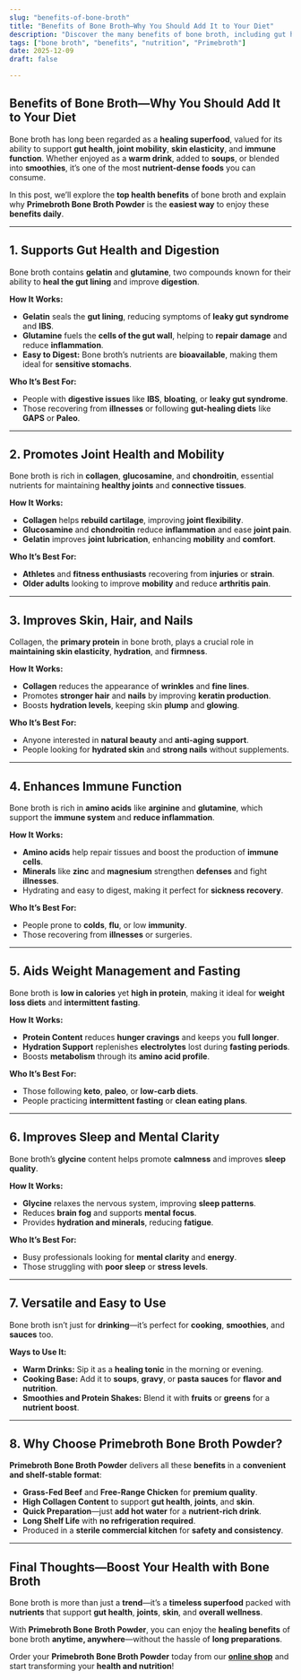 ```yaml
---
slug: "benefits-of-bone-broth"
title: "Benefits of Bone Broth—Why You Should Add It to Your Diet"
description: "Discover the many benefits of bone broth, including gut health, joint support, and skin nourishment. Learn why Primebroth Bone Broth Powder is the perfect option for busy lifestyles."
tags: ["bone broth", "benefits", "nutrition", "Primebroth"]
date: 2025-12-09
draft: false

---
```


## Benefits of Bone Broth—Why You Should Add It to Your Diet  
Bone broth has long been regarded as a **healing superfood**, valued for its ability to support **gut health**, **joint mobility**, **skin elasticity**, and **immune function**. Whether enjoyed as a **warm drink**, added to **soups**, or blended into **smoothies**, it’s one of the most **nutrient-dense foods** you can consume.  

In this post, we’ll explore the **top health benefits** of bone broth and explain why **Primebroth Bone Broth Powder** is the **easiest way** to enjoy these **benefits daily**.  

---

## **1. Supports Gut Health and Digestion**  
Bone broth contains **gelatin** and **glutamine**, two compounds known for their ability to **heal the gut lining** and improve **digestion**.  

**How It Works:**  
- **Gelatin** seals the **gut lining**, reducing symptoms of **leaky gut syndrome** and **IBS**.  
- **Glutamine** fuels the **cells of the gut wall**, helping to **repair damage** and reduce **inflammation**.  
- **Easy to Digest:** Bone broth’s nutrients are **bioavailable**, making them ideal for **sensitive stomachs**.  

**Who It’s Best For:**  
- People with **digestive issues** like **IBS**, **bloating**, or **leaky gut syndrome**.  
- Those recovering from **illnesses** or following **gut-healing diets** like **GAPS** or **Paleo**.  

---

## **2. Promotes Joint Health and Mobility**  
Bone broth is rich in **collagen**, **glucosamine**, and **chondroitin**, essential nutrients for maintaining **healthy joints** and **connective tissues**.  

**How It Works:**  
- **Collagen** helps **rebuild cartilage**, improving **joint flexibility**.  
- **Glucosamine** and **chondroitin** reduce **inflammation** and ease **joint pain**.  
- **Gelatin** improves **joint lubrication**, enhancing **mobility** and **comfort**.  

**Who It’s Best For:**  
- **Athletes** and **fitness enthusiasts** recovering from **injuries** or **strain**.  
- **Older adults** looking to improve **mobility** and reduce **arthritis pain**.  

---

## **3. Improves Skin, Hair, and Nails**  
Collagen, the **primary protein** in bone broth, plays a crucial role in **maintaining skin elasticity**, **hydration**, and **firmness**.  

**How It Works:**  
- **Collagen** reduces the appearance of **wrinkles** and **fine lines**.  
- Promotes **stronger hair** and **nails** by improving **keratin production**.  
- Boosts **hydration levels**, keeping skin **plump** and **glowing**.  

**Who It’s Best For:**  
- Anyone interested in **natural beauty** and **anti-aging support**.  
- People looking for **hydrated skin** and **strong nails** without supplements.  

---

## **4. Enhances Immune Function**  
Bone broth is rich in **amino acids** like **arginine** and **glutamine**, which support the **immune system** and **reduce inflammation**.  

**How It Works:**  
- **Amino acids** help repair tissues and boost the production of **immune cells**.  
- **Minerals** like **zinc** and **magnesium** strengthen **defenses** and fight **illnesses**.  
- Hydrating and easy to digest, making it perfect for **sickness recovery**.  

**Who It’s Best For:**  
- People prone to **colds**, **flu**, or low **immunity**.  
- Those recovering from **illnesses** or surgeries.  

---

## **5. Aids Weight Management and Fasting**  
Bone broth is **low in calories** yet **high in protein**, making it ideal for **weight loss diets** and **intermittent fasting**.  

**How It Works:**  
- **Protein Content** reduces **hunger cravings** and keeps you **full longer**.  
- **Hydration Support** replenishes **electrolytes** lost during **fasting periods**.  
- Boosts **metabolism** through its **amino acid profile**.  

**Who It’s Best For:**  
- Those following **keto**, **paleo**, or **low-carb diets**.  
- People practicing **intermittent fasting** or **clean eating plans**.  

---

## **6. Improves Sleep and Mental Clarity**  
Bone broth’s **glycine** content helps promote **calmness** and improves **sleep quality**.  

**How It Works:**  
- **Glycine** relaxes the nervous system, improving **sleep patterns**.  
- Reduces **brain fog** and supports **mental focus**.  
- Provides **hydration and minerals**, reducing **fatigue**.  

**Who It’s Best For:**  
- Busy professionals looking for **mental clarity** and **energy**.  
- Those struggling with **poor sleep** or **stress levels**.  

---

## **7. Versatile and Easy to Use**  
Bone broth isn’t just for **drinking**—it’s perfect for **cooking**, **smoothies**, and **sauces** too.  

**Ways to Use It:**  
- **Warm Drinks:** Sip it as a **healing tonic** in the morning or evening.  
- **Cooking Base:** Add it to **soups**, **gravy**, or **pasta sauces** for **flavor and nutrition**.  
- **Smoothies and Protein Shakes:** Blend it with **fruits** or **greens** for a **nutrient boost**.  

---

## **8. Why Choose Primebroth Bone Broth Powder?**  
**Primebroth Bone Broth Powder** delivers all these **benefits** in a **convenient and shelf-stable format**:  
- **Grass-Fed Beef** and **Free-Range Chicken** for **premium quality**.  
- **High Collagen Content** to support **gut health**, **joints**, and **skin**.  
- **Quick Preparation**—just **add hot water** for a **nutrient-rich drink**.  
- **Long Shelf Life** with **no refrigeration required**.  
- Produced in a **sterile commercial kitchen** for **safety and consistency**.  

---

## **Final Thoughts—Boost Your Health with Bone Broth**  
Bone broth is more than just a **trend**—it’s a **timeless superfood** packed with **nutrients** that support **gut health**, **joints**, **skin**, and **overall wellness**.  

With **Primebroth Bone Broth Powder**, you can enjoy the **healing benefits** of bone broth **anytime, anywhere**—without the hassle of **long preparations**.  

Order your **Primebroth Bone Broth Powder** today from our **[online shop](/shop)** and start transforming your **health and nutrition**!  

